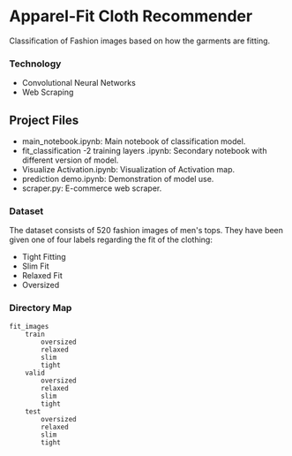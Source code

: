 # Apparel-Fit Cloth Recommender
Classification of Fashion images based on how the garments are fitting. 


### Technology 
* Convolutional Neural Networks
* Web Scraping

## Project Files
* main_notebook.ipynb: Main notebook of classification model.
* fit_classification -2 training layers .ipynb: Secondary notebook with different version of model.
* Visualize Activation.ipynb: Visualization of Activation map.
* prediction demo.ipynb: Demonstration of model use.
* scraper.py: E-commerce web scraper.




### Dataset

The dataset consists of 520 fashion images of men's tops. They have been given one of four labels regarding the fit of the clothing:

*    Tight Fitting
*    Slim Fit
*    Relaxed Fit
*    Oversized


### Directory Map

    fit_images
        train
            oversized
            relaxed
            slim
            tight
        valid
            oversized
            relaxed
            slim
            tight
        test
            oversized
            relaxed
            slim
            tight
 


